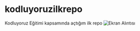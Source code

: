 # kodluyoruzilkrepo
Kodluyoruz Eğitimi kapsamında açtığım ilk repo
![Ekran Alıntısı](https://user-images.githubusercontent.com/108374503/181369585-e7863840-a51b-4625-bdb8-f59238c955ca.PNG)

